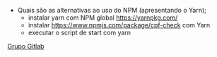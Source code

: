 - Quais são as alternativas ao uso do NPM (apresentando o Yarn);
    - instalar yarn com NPM global https://yarnpkg.com/
    - instalar https://www.npmjs.com/package/cpf-check com Yarn
    - executar o script de start com yarn

[Grupo Gitlab](https://gitlab.com/be-ts-003-tecnicas-de-programacao-i)